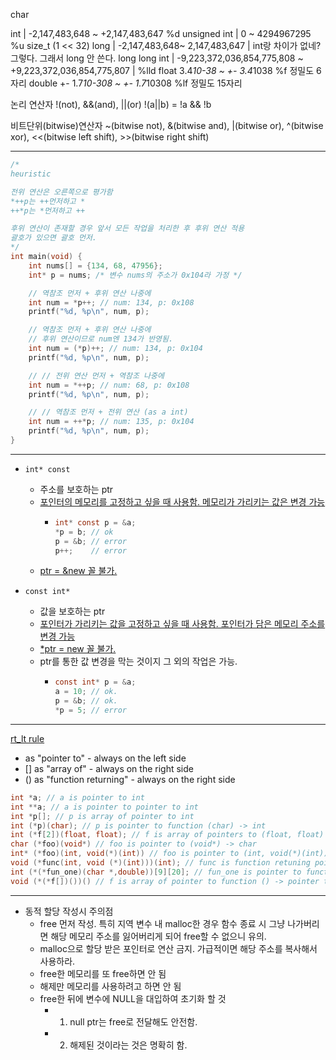 char

int | -2,147,483,648 ~ +2,147,483,647 %d
unsigned int | 0 ~ 4294967295 %u size_t (1 << 32)
long | -2,147,483,648~ 2,147,483,647 | int랑 차이가 없네? 그렇다. 그래서 long 안 쓴다.
long long int | -9,223,372,036,854,775,808 ~ +9,223,372,036,854,775,807 | %lld
float 3.4*10-38 ~ +- 3.4*1038 %f 정밀도 6자리
double +- 1.7*10-308 ~ +- 1.7*10308 %lf 정밀도 15자리

논리 연산자
!(not), &&(and), ||(or)
!(a||b) = !a && !b

비트단위(bitwise)연산자
~(bitwise not), &(bitwise and), |(bitwise or), ^(bitwise xor),
<<(bitwise left shift), >>(bitwise right shift)

---

```c
/*
heuristic

전위 연산은 오른쪽으로 평가함
*++p는 ++먼저하고 *
++*p는 *먼저하고 ++

후위 연산이 존재할 경우 앞서 모든 작업을 처리한 후 후위 연산 적용
괄호가 있으면 괄호 먼저.
*/
int main(void) {
    int nums[] = {134, 68, 47956};
    int* p = nums; /* 변수 nums의 주소가 0x104라 가정 */

    // 역참조 먼저 + 후위 연산 나중에
    int num = *p++; // num: 134, p: 0x108
    printf("%d, %p\n", num, p);

    // 역참조 먼저 + 후위 연산 나중에
    // 후위 연산이므로 num엔 134가 반영됨.
    int num = (*p)++; // num: 134, p: 0x104
    printf("%d, %p\n", num, p);

    // // 전위 연산 먼저 + 역참조 나중에
    int num = *++p; // num: 68, p: 0x108
    printf("%d, %p\n", num, p);

    // // 역참조 먼저 + 전위 연산 (as a int)
    int num = ++*p; // num: 135, p: 0x104
    printf("%d, %p\n", num, p);
}
```

---

-   `int* const`
    -   주소를 보호하는 ptr
    -   <u>포인터의 메모리를 고정하고 싶을 때 사용함. 메모리가 가리키는 값은 변경 가능</u>
        -   ```c
            int* const p = &a;
            *p = b; // ok
            p = &b; // error
            p++;    // error
            ```
    -   <u>ptr = &new 꼴 불가.</u>
-   `const int*`

    -   값을 보호하는 ptr
    -   <u>포인터가 가리키는 값을 고정하고 싶을 때 사용함. 포인터가 담은 메모리 주소를 변경 가능</u>
    -   <u>\*ptr = new 꼴 불가.</u>
    -   ptr를 통한 값 변경을 막는 것이지 그 외의 작업은 가능.
        -   ```c
            const int* p = &a;
            a = 10; // ok.
            p = &b; // ok.
            *p = 5; // error
            ```

---

[rt_lt rule](https://cseweb.ucsd.edu/~gbournou/CSE131/rt_lt.rule.html)

-   as "pointer to" - always on the left side
-   [] as "array of" - always on the right side
-   () as "function returning" - always on the right side

```c
int *a; // a is pointer to int
int **a; // a is pointer to pointer to int
int *p[]; // p is array of pointer to int
int (*p)(char); // p is pointer to function (char) -> int
int (*f[2])(float, float); // f is array of pointers to (float, float) -> int
char (*foo)(void*) // foo is pointer to (void*) -> char
int* (*foo)(int, void(*)(int)) // foo is pointer to (int, void(*)(int)) -> int*
void (*func(int, void (*)(int)))(int); // func is function retuning pointer to function (int) -> void
int (*(*fun_one)(char *,double))[9][20]; // fun_one is pointer to function expecting (char *,double) and returning pointer to array (size 9) of array (size 20) of int.
void (*(*f[])())() // f is array of pointer to function () -> pointer to function () -> void
```

---

-   동적 할당 작성시 주의점
    -   free 먼저 작성. 특히 지역 변수 내 malloc한 경우 함수 종료 시 그냥 나가버리면 해당 메모리 주소를 잃어버리게 되어 free할 수 없으니 유의.
    -   malloc으로 할당 받은 포인터로 연산 금지. 가급적이면 해당 주소를 복사해서 사용하라.
    -   free한 메모리를 또 free하면 안 됨
    -   해제만 메모리를 사용하려고 하면 안 됨
    -   free한 뒤에 변수에 NULL을 대입하여 초기화 할 것
        -   1. null ptr는 free로 전달해도 안전함.
        -   2. 해제된 것이라는 것은 명확히 함.
